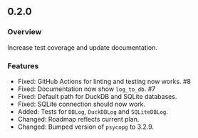 ## 0.2.0

### Overview

Increase test coverage and update documentation.

### Features

- Fixed: GitHub Actions for linting and testing now works. #8
- Fixed: Documentation now show `log_to_db`. #7
- Fixed: Default path for DuckDB and SQLite databases.
- Fixed: SQLite connection should now work.
- Added: Tests for `DBLog`, `DuckDBLog` and `SQLiteDBLog`.
- Changed: Roadmap reflects current plan.
- Changed: Bumped version of `psycopg` to 3.2.9.
